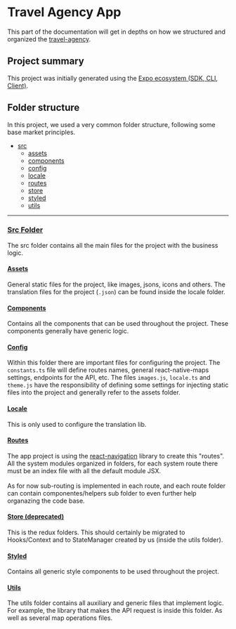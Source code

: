 # Travel Agency App

This part of the documentation will get in depths on how we structured and organized the [travel-agency](https://github.com/pedrogoncalvesk/travel-agency).

## Project summary

This project was initially generated using the [Expo ecosystem  (SDK, CLI, Client)](https://expo.io/tools).

## Folder structure

In this project, we used a very common folder structure, following some base market principles.

- [src](#src-folder)
    - [assets](#assets)
    - [components](#components)
    - [config](#config)
    - [locale](#locale)
    - [routes](#routes)
    - [store](#store-deprecated)
    - [styled](#styled)
    - [utils](#utils)

---
### [Src Folder](#src-folder)

The src folder contains all the main files for the project with the business logic.

#### [Assets](#assets)

General static files for the project, like images, jsons, icons and others. The translation files for the project (`.json`) can be found inside the locale folder.

#### [Components](#components)

Contains all the components that can be used throughout the project. These components generally have generic logic.

#### [Config](#config)

Within this folder there are important files for configuring the project. The `constants.ts` file will define routes names, general react-native-maps settings, endpoints for the API, etc.
The files `images.js`, `locale.ts` and `theme.js` have the responsibility of defining some settings for injecting static files into the project and generally refer to the assets folder.

#### [Locale](#locale)

This is only used to configure the translation lib.

#### [Routes](#routes)

The app project is using the [react-navigation](https://reactnavigation.org/) library to create this "routes". All the system modules organized in folders, for each system route there must be an index file with all the default module JSX.
<br/><br/>
As for now sub-routing is implemented in each route, and each route folder can contain componentes/helpers sub folder to even further help organazing the code base.

#### [Store (deprecated)](#store-deprecated)

This is the redux folders. This should certainly be migrated to Hooks/Context and to StateManager created by us (inside the utils folder).

#### [Styled](#styled)

Contains all generic style components to be used throughout the project.

#### [Utils](#utils)

The utils folder contains all auxiliary and generic files that implement logic. For example, the library that makes the API request is inside this folder. As well as several map operations files.

